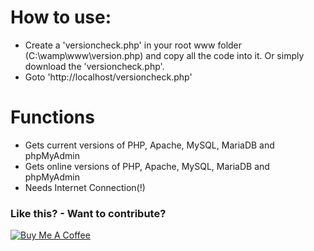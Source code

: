 # **How to use:**

* Create a 'versioncheck.php' in your root www folder (C:\wamp\www\version.php) and copy all the code into it. Or simply download the 'versioncheck.php'.
* Goto 'http://localhost/versioncheck.php'

# **Functions**

* Gets current versions of PHP, Apache, MySQL, MariaDB and phpMyAdmin
* Gets online versions of PHP, Apache, MySQL, MariaDB and phpMyAdmin
* Needs Internet Connection(!)

### Like this? - Want to contribute?

<a href="https://www.buymeacoffee.com/Kz9rRQTjo" target="_blank"><img src="https://www.buymeacoffee.com/assets/img/custom_images/yellow_img.png" alt="Buy Me A Coffee" style="height: auto !important;width: auto !important;" ></a>
